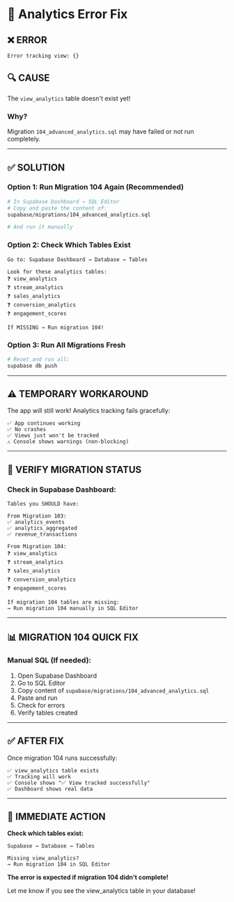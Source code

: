# 🔧 Analytics Error Fix

## ❌ ERROR
```
Error tracking view: {}
```

## 🔍 CAUSE

The `view_analytics` table doesn't exist yet!

### **Why?**
Migration `104_advanced_analytics.sql` may have failed or not run completely.

---

## ✅ SOLUTION

### **Option 1: Run Migration 104 Again (Recommended)**

```bash
# In Supabase Dashboard → SQL Editor
# Copy and paste the content of:
supabase/migrations/104_advanced_analytics.sql

# And run it manually
```

### **Option 2: Check Which Tables Exist**

```
Go to: Supabase Dashboard → Database → Tables

Look for these analytics tables:
❓ view_analytics
❓ stream_analytics
❓ sales_analytics
❓ conversion_analytics
❓ engagement_scores

If MISSING → Run migration 104!
```

### **Option 3: Run All Migrations Fresh**

```bash
# Reset and run all:
supabase db push
```

---

## ⚠️ TEMPORARY WORKAROUND

The app will still work! Analytics tracking fails gracefully:

```
✅ App continues working
✅ No crashes
✅ Views just won't be tracked
⚠️ Console shows warnings (non-blocking)
```

---

## 🎯 VERIFY MIGRATION STATUS

### **Check in Supabase Dashboard:**

```
Tables you SHOULD have:

From Migration 103:
✅ analytics_events
✅ analytics_aggregated
✅ revenue_transactions

From Migration 104:
❓ view_analytics
❓ stream_analytics
❓ sales_analytics
❓ conversion_analytics
❓ engagement_scores

If migration 104 tables are missing:
→ Run migration 104 manually in SQL Editor
```

---

## 📊 MIGRATION 104 QUICK FIX

### **Manual SQL (If needed):**

1. Open Supabase Dashboard
2. Go to SQL Editor
3. Copy content of `supabase/migrations/104_advanced_analytics.sql`
4. Paste and run
5. Check for errors
6. Verify tables created

---

## ✅ AFTER FIX

Once migration 104 runs successfully:

```
✅ view_analytics table exists
✅ Tracking will work
✅ Console shows "✅ View tracked successfully"
✅ Dashboard shows real data
```

---

## 🚀 IMMEDIATE ACTION

**Check which tables exist:**
```
Supabase → Database → Tables

Missing view_analytics?
→ Run migration 104 in SQL Editor
```

**The error is expected if migration 104 didn't complete!**

Let me know if you see the view_analytics table in your database!

